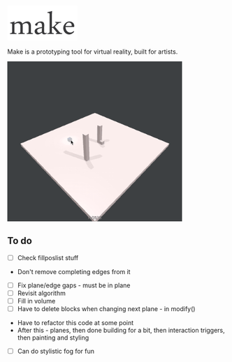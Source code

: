 ![alt tag](/Misc/make.png?raw=true)

Make is a prototyping tool for virtual reality, built for artists. 

<img src="/Misc/progress.gif" width=400px>

## To do
- [ ] Check fillposlist stuff
- Don't remove completing edges from it
- [ ] Fix plane/edge gaps - must be in plane
- [ ] Revisit algorithm
- [ ] Fill in volume
- [ ] Have to delete blocks when changing next plane - in modify()

- Have to refactor this code at some point
- After this - planes, then done building for a bit, then interaction triggers, then painting and styling
- [ ] Can do stylistic fog for fun
